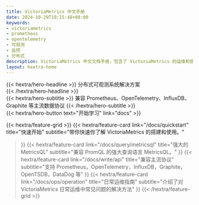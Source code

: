 ```yaml
---
title: VictoriaMetrics 中文手册
date: 2024-10-29T19:15:48+08:00
keywords:
- victoriametrics
- prometheus
- opentelemetry
- 可观测
- 监控
- 分布式
description: VictoriaMetrics 中文文档手册，包含了 VictoriaMetrics 的运维和使用文档，以及可观测领域的经验分享
layout: hextra-home
---
```



<div class="hx-mt-6 hx-mb-6">
{{< hextra/hero-headline >}}
  分布式可观测系统解决方案&nbsp;<br class="sm:hx-block hx-hidden" />
{{< /hextra/hero-headline >}}
</div>

<div class="hx-mb-12">
{{< hextra/hero-subtitle >}}
	兼容 Prometheus、OpenTelemetry、InfluxDB、 Graphite 等主流数据协议
{{< /hextra/hero-subtitle >}}
</div>

<div class="hx-mb-6">
{{< hextra/hero-button text="开始学习" link="docs" >}}
</div>

<div class="hx-mt-6"></div>

{{< hextra/feature-grid >}}
  {{< hextra/feature-card
    link="/docs/quickstart"
    title="快速开始"
    subtitle="带你快速你了解 VictoriaMetrics 的搭建和使用。"
  >}}
  {{< hextra/feature-card
    link="/docs/query/metricsql"
    title="强大的 MetricsQL"
    subtitle="兼容 PromQL 的强大查询语言 MetricsQL。"
  >}}
  {{< hextra/feature-card
    link="/docs/write/api"
    title="兼容主流协议"
    subtitle="支持 Prometheus，OpenTelemetry，InfluxDB，Graphite，OpenTSDB，DataDog 等"
  >}}
  {{< hextra/feature-card
    link="/docs/ops/operation"
    title="日常运维指南"
    subtitle="介绍了对 VictoriaMetrics 日常运维中常见问题的解决方法"
  >}}
{{< /hextra/feature-grid >}}